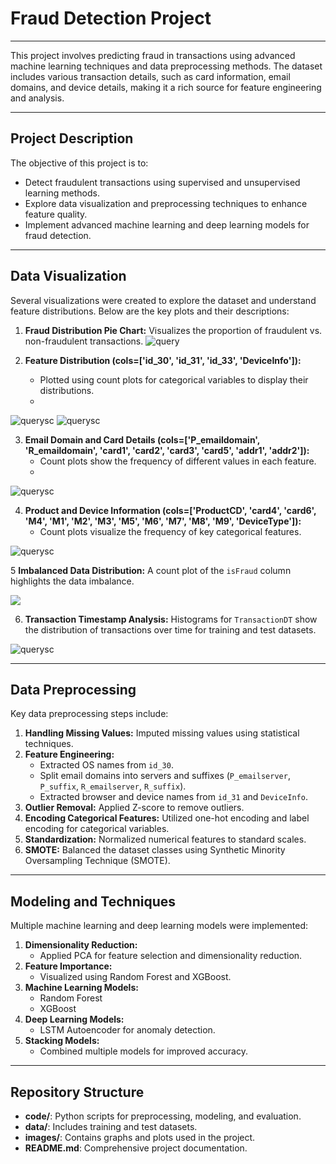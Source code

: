 # Fraud Detection Project

---

This project involves predicting fraud in transactions using advanced machine learning techniques and data preprocessing methods. The dataset includes various transaction details, such as card information, email domains, and device details, making it a rich source for feature engineering and analysis.

---

## Project Description

The objective of this project is to:

- Detect fraudulent transactions using supervised and unsupervised learning methods.
- Explore data visualization and preprocessing techniques to enhance feature quality.
- Implement advanced machine learning and deep learning models for fraud detection.

---


## Data Visualization

Several visualizations were created to explore the dataset and understand feature distributions. Below are the key plots and their descriptions:

1. **Fraud Distribution Pie Chart:** Visualizes the proportion of fraudulent vs. non-fraudulent transactions.
![query](https://github.com/sameena93/fraud_detection/blob/main/static/fraud%20distribution.png)

2. **Feature Distribution (cols=['id_30', 'id_31', 'id_33', 'DeviceInfo']):** 
   - Plotted using count plots for categorical variables to display their distributions.
   - 
![querysc](https://github.com/sameena93/fraud_detection/blob/main/static/featuredistr1.png)
![querysc](https://github.com/sameena93/fraud_detection/blob/main/static/featuredistr2.png)

3. **Email Domain and Card Details (cols=['P_emaildomain', 'R_emaildomain', 'card1', 'card2', 'card3', 'card5', 'addr1', 'addr2']):** 
   - Count plots show the frequency of different values in each feature.
   - 
![querysc](https://github.com/sameena93/fraud_detection/blob/main/static/emaildomian.png)


4. **Product and Device Information (cols=['ProductCD', 'card4', 'card6', 'M4', 'M1', 'M2', 'M3', 'M5', 'M6', 'M7', 'M8', 'M9', 'DeviceType']):**
   - Count plots visualize the frequency of key categorical features.
   
![querysc](https://github.com/sameena93/fraud_detection/blob/main/static/carddetail.png)

5 **Imbalanced Data Distribution:** A count plot of the `isFraud` column highlights the data imbalance.

![](https://github.com/sameena93/fraud_detection/blob/main/static/count%20plot%20of%20fraud.png)

6. **Transaction Timestamp Analysis:** Histograms for `TransactionDT` show the distribution of transactions over time for training and test datasets.

![querysc](https://github.com/sameena93/fraud_detection/blob/main/static/transaction%20of%20timestamp.png)

---

## Data Preprocessing

Key data preprocessing steps include:

1. **Handling Missing Values:** Imputed missing values using statistical techniques.
2. **Feature Engineering:**
   - Extracted OS names from `id_30`.
   - Split email domains into servers and suffixes (`P_emailserver`, `P_suffix`, `R_emailserver`, `R_suffix`).
   - Extracted browser and device names from `id_31` and `DeviceInfo`.
3. **Outlier Removal:** Applied Z-score to remove outliers.
4. **Encoding Categorical Features:** Utilized one-hot encoding and label encoding for categorical variables.
5. **Standardization:** Normalized numerical features to standard scales.
6. **SMOTE:** Balanced the dataset classes using Synthetic Minority Oversampling Technique (SMOTE).

---

## Modeling and Techniques

Multiple machine learning and deep learning models were implemented:

1. **Dimensionality Reduction:**
   - Applied PCA for feature selection and dimensionality reduction.
2. **Feature Importance:**
   - Visualized using Random Forest and XGBoost.
3. **Machine Learning Models:**
   - Random Forest
   - XGBoost
4. **Deep Learning Models:**
   - LSTM Autoencoder for anomaly detection.
5. **Stacking Models:**
   - Combined multiple models for improved accuracy.

---

## Repository Structure

- **code/**: Python scripts for preprocessing, modeling, and evaluation.
- **data/**: Includes training and test datasets.
- **images/**: Contains graphs and plots used in the project.
- **README.md**: Comprehensive project documentation.





